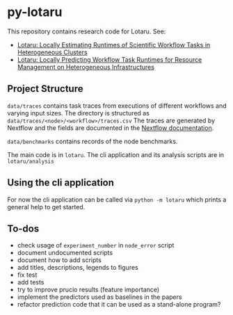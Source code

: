 # py-lotaru

This repository contains research code for Lotaru. See:

 - [Lotaru: Locally Estimating Runtimes of Scientific Workflow Tasks in Heterogeneous Clusters](https://arxiv.org/abs/2205.11181)
 - [Lotaru: Locally Predicting Workflow Task Runtimes for Resource Management on Heterogeneous Infrastructures](https://arxiv.org/abs/2309.06918)

## Project Structure

`data/traces` contains task traces from executions of different workflows
and varying input sizes. The directory is structured as
`data/traces/<node>/<workflow>/traces.csv`
The traces are generated by Nextflow and the fields are documented in the
[Nextflow documentation](https://www.nextflow.io/docs/latest/tracing.html#trace-report).

`data/benchmarks` contains records of the node benchmarks.

The main code is in `lotaru`. The cli application and its analysis
scripts are in `lotaru/analysis`

## Using the cli application

For now the cli application can be called via `python -m lotaru` which
prints a general help to get started.

## To-dos

 - check usage of `experiment_number` in `node_error` script
 - document undocumented scripts
 - document how to add scripts
 - add titles, descriptions, legends to figures
 - fix test
 - add tests
 - try to improve prucio results (feature importance)
 - implement the predictors used as baselines in the papers
 - refactor prediction code that it can be used as a stand-alone program?
